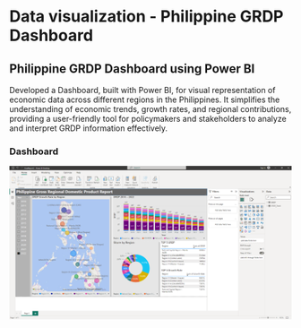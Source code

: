 # Data visualization - Philippine GRDP Dashboard

## Philippine GRDP Dashboard using Power BI

  Developed a Dashboard, built with Power BI, for visual representation of economic data across different regions in the Philippines. It simplifies the understanding of economic trends, growth rates, and regional contributions, providing a user-friendly tool for policymakers and stakeholders to analyze and interpret GRDP information effectively.

### Dashboard

![alt text](Power_BI_Data_Visualization.png)

